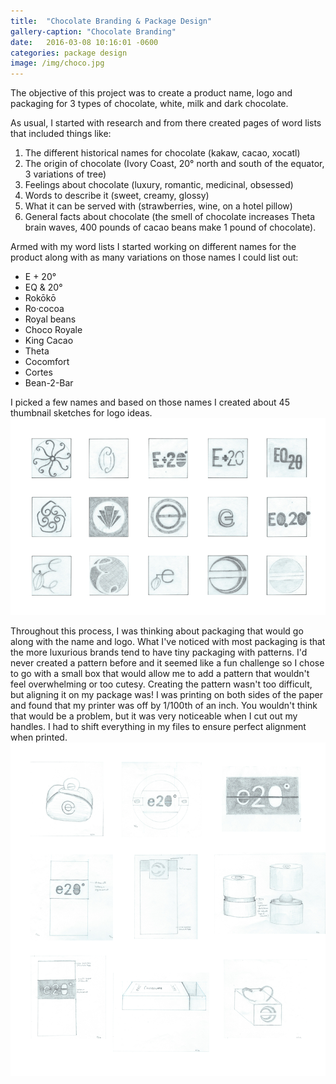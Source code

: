 ```yaml
---
title:  "Chocolate Branding & Package Design"
gallery-caption: "Chocolate Branding"
date:   2016-03-08 10:16:01 -0600
categories: package design
image: /img/choco.jpg
---
```


The objective of this project was to create a product name, logo and packaging for 3 types of chocolate, white, milk and dark chocolate.

As usual, I started with research and from there created pages of word lists that included things like:

1. The different historical names for chocolate (kakaw, cacao, xocatl)
2. The origin of chocolate (Ivory Coast, 20&deg; north and south of the equator, 3 variations of tree)
3. Feelings about chocolate (luxury, romantic, medicinal, obsessed)
4. Words to describe it (sweet, creamy, glossy)
5. What it can be served with (strawberries, wine, on a hotel pillow)
6. General facts about chocolate (the smell of chocolate increases Theta brain waves, 400 pounds of cacao beans make 1 pound of chocolate).

Armed with my word lists I started working on different names for the product along with as many variations on those names I could list out:

* E + 20&deg;
* EQ &amp; 20&deg;
* Rok&#333;k&#333;
* Ro&middot;cocoa
* Royal beans
* Choco Royale
* King Cacao
* Theta
* Cocomfort
* Cortes
* Bean-2-Bar

I picked a few names and based on those names I created about 45 thumbnail sketches for logo ideas. ![choco logo thumbs](/img/choco_thumbs.png)

Throughout this process, I was thinking about packaging that would go along with the name and logo.  What I've noticed with most packaging is that the more luxurious brands tend to have tiny packaging with patterns. I'd never created a pattern before and it seemed like a fun challenge so I chose to go with a small box that would allow me to add a pattern that wouldn't feel overwhelming or too cutesy.  Creating the pattern wasn't too difficult, but aligning it on my package was! I was printing on both sides of the paper and found that my printer was off by 1/100th of an inch. You wouldn't think that would be a problem, but it was very noticeable when I cut out my handles. I had to shift everything in my files to ensure perfect alignment when printed.
![choco box thumbs](/img/choco_box_thumbs.png)
